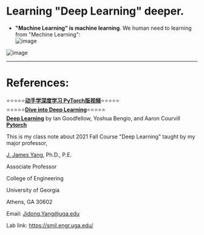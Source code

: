 # Learning "Deep Learning" deeper.     

 - **"Machine Learning" is machine learning**. We human need to learning from "Mechine Learning":     
![image](https://user-images.githubusercontent.com/88390140/132099012-756e24ed-18d9-4462-9409-9dcd33a0fb54.png)     
 
![image](https://user-images.githubusercontent.com/88390140/132099098-1e32bce4-c0b3-4763-9b7a-7610f5f21f51.png)     
___________________________________________________________________________________________________________________________________________________________________________________

# References: 

:star::star::star::star::star:[**动手学深度学习 PyTorch版视频**](https://space.bilibili.com/1567748478/channel/seriesdetail?sid=358497):star::star::star::star::star:     
:star::star::star::star::star:[**Dive into Deep Learning**](https://d2l.ai/):star::star::star::star::star:             
[**Deep Learning**](https://www.deeplearningbook.org/) by Ian   Goodfellow,   Yoshua   Bengio,   and   Aaron   Courvill     
[**Pytorch**](https://pytorch.org/)    

This is my class note about 2021 Fall Course "Deep Learning" taught by my major professor,  

[J. James Yang](https://engineering.uga.edu/people/profile/jidong-yang-ph.d), Ph.D., P.E. 

Associate Professor 

College of Engineering 

University of Georgia 

Athens, GA 30602 

Email: Jidong.Yang@uga.edu 

Lab link: https://smil.engr.uga.edu/  
